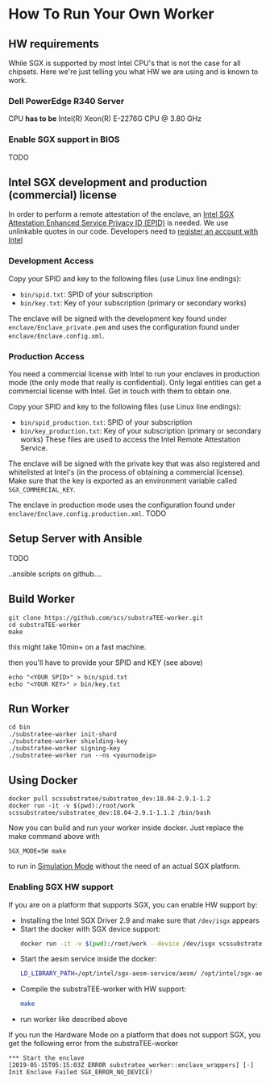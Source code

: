 # How To Run Your Own Worker

## HW requirements

While SGX is supported by most Intel CPU's that is not the case for all chipsets. Here we're just telling you what HW we are using and is known to work. 

### Dell PowerEdge R340 Server

CPU **has to be** Intel(R) Xeon(R) E-2276G CPU @ 3.80 GHz

### Enable SGX support in BIOS

TODO

## Intel SGX development and production (commercial) license
In order to perform a remote attestation of the enclave, an [Intel SGX Attestation Enhanced Service Privacy ID (EPID)](https://api.portal.trustedservices.intel.com/EPID-attestation) is needed. We use unlinkable quotes in our code. Developers need to [register an account with Intel](https://software.intel.com/en-us/form/sgx-onboarding)

### Development Access
Copy your SPID and key to the following files (use Linux line endings):
* `bin/spid.txt`: SPID of your subscription
* `bin/key.txt`: Key of your subscription (primary or secondary works)

The enclave will be signed with the development key found under `enclave/Enclave_private.pem` and uses the configuration found under `enclave/Enclave.config.xml`.

### Production Access

You need a commercial license with Intel to run your enclaves in production mode (the only mode that really is confidential). Only legal entities can get a commercial license with Intel. Get in touch with them to obtain one.

Copy your SPID and key to the following files (use Linux line endings):
* `bin/spid_production.txt`: SPID of your subscription
* `bin/key_production.txt`: Key of your subscription (primary or secondary works)
These files are used to access the Intel Remote Attestation Service.

The enclave will be signed with the private key that was also registered and whitelisted at Intel's (in the process of obtaining a commercial license). Make sure that the key is exported as an environment variable called `SGX_COMMERCIAL_KEY`.

The enclave in production mode uses the configuration found under `enclave/Enclave.config.production.xml`.
TODO


## Setup Server with Ansible

TODO

..ansible scripts on github.... 

## Build Worker

```
git clone https://github.com/scs/substraTEE-worker.git
cd substraTEE-worker
make
```

this might take 10min+ on a fast machine.

then you'll have to provide your SPID and KEY (see above)

```
echo "<YOUR SPID>" > bin/spid.txt
echo "<YOUR KEY>" > bin/key.txt
```

## Run Worker

```
cd bin
./substratee-worker init-shard
./substratee-worker shielding-key
./substratee-worker signing-key
./substratee-worker run --ns <yournodeip>
```

## Using Docker

```
docker pull scssubstratee/substratee_dev:18.04-2.9.1-1.2
docker run -it -v $(pwd):/root/work scssubstratee/substratee_dev:18.04-2.9.1-1.1.2 /bin/bash
```
Now you can build and run your worker inside docker. Just replace the make command above with 
```
SGX_MODE=SW make
```
to run in [Simulation Mode](https://software.intel.com/en-us/blogs/2016/05/30/usage-of-simulation-mode-in-sgx-enhanced-application) without the need of an actual SGX platform.

### Enabling SGX HW support
If you are on a platform that supports SGX, you can enable HW support by:
  * Installing the Intel SGX Driver 2.9 and make sure that `/dev/isgx` appears
  * Start the docker with SGX device support:
    ```bash
    docker run -it -v $(pwd):/root/work --device /dev/isgx scssubstratee/substratee_dev:18.04-2.9.1-1.1.2 /bin/bash
    ```
  * Start the aesm service inside the docker:
    ```bash
    LD_LIBRARY_PATH=/opt/intel/sgx-aesm-service/aesm/ /opt/intel/sgx-aesm-service/aesm/aesm_service &
    ```
  * Compile the substraTEE-worker with HW support:
    ```bash
    make
    ```
  * run worker like described above

If you run the Hardware Mode on a platform that does not support SGX, you get the following error from the substraTEE-worker
```
*** Start the enclave
[2019-05-15T05:15:03Z ERROR substratee_worker::enclave_wrappers] [-] Init Enclave Failed SGX_ERROR_NO_DEVICE!
```
